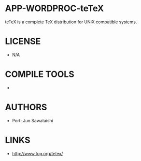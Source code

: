 APP-WORDPROC-teTeX
==================

teTeX is a complete TeX distribution for UNIX compatible systems.

LICENSE
===============
* N/A

COMPILE TOOLS
===============
* 

AUTHORS
===============
* Port: Jun Sawataishi

LINKS
===============
* http://www.tug.org/tetex/
